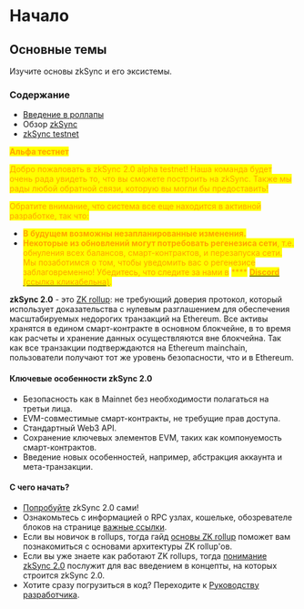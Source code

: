 # Начало

## Основные темы <a href="#foundational-topics" id="foundational-topics"></a>

Изучите основы zkSync и его эксистемы.

### Содержание <a href="#table-of-contents" id="table-of-contents"></a>

* [Введение в роллапы](https://v2-docs.zksync.io/dev/fundamentals/rollups.html)
* Обзор [zkSync](https://v2-docs.zksync.io/dev/fundamentals/zkSync.html)
* [zkSync testnet](https://v2-docs.zksync.io/dev/fundamentals/testnet.html)

<mark style="color:orange;">**Альфа тестнет**</mark>

<mark style="color:orange;">Добро пожаловать в zkSync 2.0 alpha testnet! Наша команда будет очень рада увидеть то, что вы сможете построить на zkSync. Также мы рады любой обратной связи, которую вы могли бы предоставить!</mark>

<mark style="color:orange;">Обратите внимание, что система все еще находится в активной разработке, так что:</mark>

* <mark style="color:orange;">**В будущем возможны незапланированные изменения.**</mark>
* <mark style="color:orange;">**Некоторые из обновлений могут потребовать регенезиса сети**</mark><mark style="color:orange;">, т.е. обнуления всех балансов, смарт-контрактов, и перезапуска сети. Мы позаботимся о том, чтобы уведомить вас о регенезисе заблаговременно! Убедитесь, что следите за нами в</mark> <mark style="color:orange;">\*\*\*\*</mark> [<mark style="color:orange;">**Discord**</mark> <mark style="color:orange;">(ссылка кликабельна)</mark>](https://discord.gg/px2aR7w)<mark style="color:orange;">.</mark>

**zkSync 2.0** - это [ZK rollup](broken-reference): не требующий доверия протокол, который использует доказательства с нулевым разглашением для обеспечения масштабируемых недорогих транзакций на Ethereum. Все активы хранятся в едином смарт-контракте в основном блокчейне, в то время как расчеты и хранение данных осуществляются вне блокчейна. Так как все транзакции подтверждаются на Ethereum mainchain, пользователи получают тот же уровень безопасности, что и в Ethereum.

#### Ключевые особенности zkSync 2.0 <a href="#zksync-2-0-highlights" id="zksync-2-0-highlights"></a>

* Безопасность как в Mainnet без необходимости полагаться на третьи лица.
* EVM-совместимые смарт-контракты, не требущие прав доступа.
* Стандартный Web3 API.
* Сохранение ключевых элементов EVM, таких как компонуемость смарт-контрактов.
* Введение новых особенностей, например, абстракция аккаунта и мета-транзакции.

#### С чего начать? <a href="#how-to-get-started" id="how-to-get-started"></a>

* [Попробуйте](broken-reference) zkSync 2.0 сами!
* Ознакомьтесь с информацией о RPC узлах, кошельке, обозревателе блоков на странице [важные ссылки](broken-reference).
* Если вы новичок в rollups, тогда гайд [основы ZK rollup](broken-reference) поможет вам познакомиться с основами архитектуры ZK rollup'ов.
* Если вы уже знаете как работают ZK rollups, тогда [понимание zkSync 2.0](../ponimanie-zksync-2.0) послужит для вас введением в концепты, на которых строится zkSync 2.0.
* Хотите сразу погрузиться в код? Переходите к [Руководству разработчика](broken-reference).
